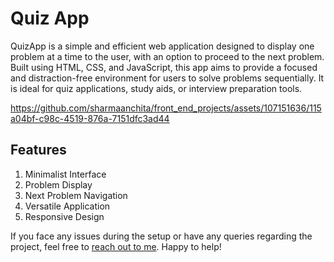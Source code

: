 # Quiz App
QuizApp is a simple and efficient web application designed to display one problem at a time to the user, with an option to proceed to the next problem. Built using HTML, CSS, and JavaScript, this app aims to provide a focused and distraction-free environment for users to solve problems sequentially. It is ideal for quiz applications, study aids, or interview preparation tools.

https://github.com/sharmaanchita/front_end_projects/assets/107151636/115a04bf-c98c-4519-876a-7151dfc3ad44

## Features
1. Minimalist Interface
2. Problem Display
3. Next Problem Navigation
4. Versatile Application
5. Responsive Design


If you face any issues during the setup or have any queries regarding the project, feel free to [reach out to me](www.linkedin.com/in/anchita-sharmaa). Happy to help!
